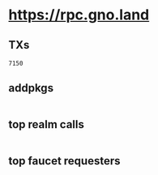 # https://rpc.gno.land

## TXs
```
7150
```

## addpkgs
```
```

## top realm calls
```
```

## top faucet requesters
```
```

